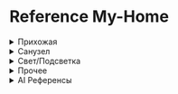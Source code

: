 # Reference My-Home



<details>
  <summary>Прихожая</summary>
  
  ![alt text](IMG_1330.png "Title")
</details>



<details>
  <summary>Санузел</summary>
  
  ![alt text](IMG_1365.png "Title")
</details>





<details>
  <summary>Свет/Подсветка</summary>
  
  ![alt text](IMG_1321.png "Title")
  ![alt text](IMG_1341.png "Title")
</details>




<details>
  <summary>Прочее</summary>
  
  ![alt text](IMG_1347.png "Title")
  ![alt text](IMG_1322.png "Title")
</details>





<details>
  <summary>AI Референсы</summary>
  
  ![alt text](img.png "Title")
  ![alt text](img_1.png "Title")
  ![alt text](img_3.png "Title")
  ![alt text](img_4.png "Title")
</details>



